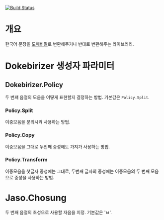[![Build Status](https://travis-ci.org/crizin/dokebirizer.svg?branch=master)](https://travis-ci.org/crizin/dokebirizer)

# 개요

한국어 문장을 [도깨비말](https://namu.wiki/w/%EB%8F%84%EA%B9%A8%EB%B9%84%EB%A7%90)로 변환해주거나 반대로 변환해주는 라이브러리.

# Dokebirizer 생성자 파라미터

## Dokebirizer.Policy

두 번쨰 음절의 모음을 어떻게 표현할지 결정하는 방법. 기본값은 `Policy.Split`.

### Policy.Split
이중모음을 분리시켜 사용하는 방법.

### Policy.Copy
이중모음을 그대로 두번째 중성에도 가져가 사용하는 방법.

### Policy.Transform
이중모음을 첫글자 중성에는 그대로, 두번째 글자의 중성에는 이중모음의 두 번째 모음으로 중성을 사용하는 방법.

# Jaso.Chosung

두 번째 음절의 초성으로 사용할 자음을 지정. 기본값은 'ㅂ'.